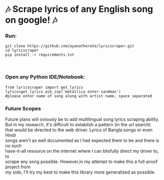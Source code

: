 # &#127926; Scrape lyrics of any English song on google! &#127926;


<h3>Run: </h3>

```
git clone https://github.com/ayanatherate/lyricscraper.git
cd lyricscraper 
pip install -r requirements.txt
```

<br>
<h3>Open any Python IDE/Notebook: </h3>

```
from lyricscraper import get_lyrics 
lyrics=get_lyrics.ask_inp('metallica enter sandman') 
#please enter name of song along with artist name, space separated
```

<h3> Future Scopes</h3>
Future plans will oviously be to add multilingual song lyrics scraping ability.<br>
But in my research, it's difficult to establish a pattern (in the url search) <br>
that would be directed to the web driver. Lyrics of Bangla songs or even Hindi <br>
songs aren't as well documented as I had expected them to be and there is no such <br>
have-it-all resource on the internet where I can blisfully direct my driver to, to <br>
scrape any song possible. However,in my attempt to make this a full-proof project from <br>
my side, I'll try my best to make this library more generalized as possible.


